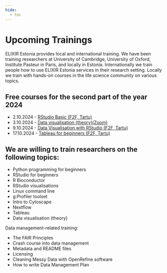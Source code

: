 ```yaml
---
hide:
  - toc
---
```

# Upcoming Trainings

ELIXIR Estonia provides local and international training. We have been training
researchers at University of Cambridge, University of Oxford, Institute Pasteur
in Paris, and locally in Estonia. Internationally we train people how to use
ELIXIR Estonia services in their research setting. Locally we train with
hands-on courses in the life science community on various topics.

## Free courses for the second part of the year 2024

* 2.10.2024 - [RStudio Basic (F2F, Tartu)](https://elixir.ut.ee/news/2024/09/04/RStudio_basic/)
* 3.10.2024 - [Data visualisation (theory)(Zoom)](https://elixir.ut.ee/news/2024/09/04/Data_visualisation_theory_oct/)
* 9.10.2024 - [Data Visualisation with RStudio (F2F, Tartu)](https://elixir.ut.ee/news/2024/09/09/Data_visualisation_with_RStudio/)
* 17.10.2024 - [Tableau for beginners (F2F, Tartu)](https://elixir.ut.ee/news/2024/09/09/Tableau_oct/)

## We are willing to train researchers on the following topics:

* Python programming for beginners
* RStudio for beginners
* R Bioconductor
* RStudio visualisations
* Linux command line
* g:Profiler toolset
* Intro to Cytoscape
* Nextflow
* Tableau
* Data visualisation (theory)

Data management-related training:

* The FAIR Principles
* Crash course into data management
* Metadata and README files
* Licensing
* Cleaning Messy Data with OpenRefine software
* How to write Data Management Plan
